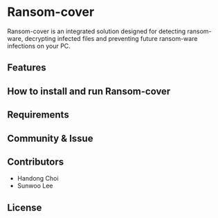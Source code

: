 # Ransom-cover
Ransom-cover is an integrated solution designed for detecting ransom-ware, decrypting infected files and preventing future ransom-ware infections on your PC.

## Features

## How to install and run Ransom-cover

## Requirements

## Community & Issue

## Contributors
- Handong Choi
- Sunwoo Lee

## License
